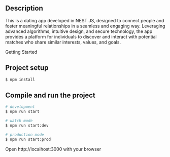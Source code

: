 ## Description

<p>This is a dating app developed in NEST JS, designed to connect people and foster meaningful relationships in a seamless and engaging way. Leveraging advanced algorithms, intuitive design, and secure technology, the app provides a platform for individuals to discover and interact with potential matches who share similar interests, values, and goals.</p>


Getting Started

## Project setup

```bash
$ npm install
```

## Compile and run the project

```bash
# development
$ npm run start

# watch mode
$ npm run start:dev

# production mode
$ npm run start:prod
```

<p>Open http://localhost:3000 with your browser</p>